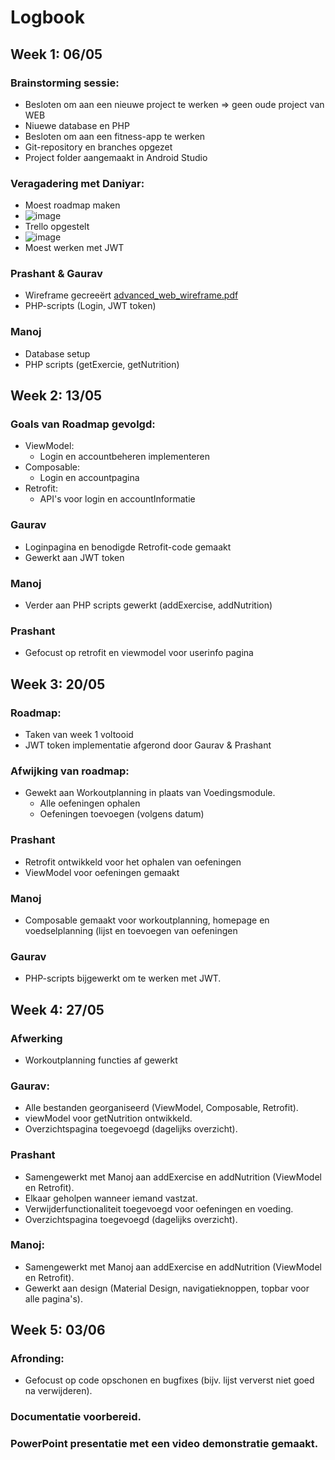 # Logbook
## Week 1: 06/05
### Brainstorming sessie:
- Besloten om aan een nieuwe project te werken => geen oude project van WEB
- Niuewe database en PHP
- Besloten om aan een fitness-app te werken
- Git-repository en branches opgezet
- Project folder aangemaakt in Android Studio
### Veragadering met Daniyar:
-  Moest roadmap maken
-    ![image](https://github.com/prashantMAX/Project-Advanced-Web-and-Mobile-/assets/113712069/bfc70403-abcb-4243-8984-34ec3fb4337b)
-  Trello opgestelt
-  ![image](https://github.com/prashantMAX/Project-Advanced-Web-and-Mobile-/assets/113712069/6bc5989c-e298-4569-b7bb-47a1a50e7109)
-  Moest werken met JWT
### Prashant & Gaurav
-  Wireframe gecreeërt [advanced_web_wireframe.pdf](https://github.com/user-attachments/files/15744886/advanced_web_wireframe.pdf)
-  PHP-scripts (Login, JWT token)
### Manoj 
- Database setup
- PHP scripts (getExercie, getNutrition)

## Week 2: 13/05
### Goals van Roadmap gevolgd:
- ViewModel:
   * Login  en accountbeheren implementeren
- Composable:
   * Login en accountpagina
- Retrofit:
   *  API's voor login en accountInformatie
### Gaurav
-  Loginpagina en benodigde Retrofit-code gemaakt
-  Gewerkt aan JWT token
### Manoj 
- Verder aan PHP scripts gewerkt (addExercise, addNutrition)
### Prashant
- Gefocust op retrofit en viewmodel voor userinfo pagina

## Week 3: 20/05
### Roadmap:
- Taken van week 1 voltooid
- JWT token implementatie afgerond door Gaurav & Prashant
### Afwijking van roadmap:
- Gewekt aan Workoutplanning in plaats van Voedingsmodule.
  * Alle oefeningen ophalen
  * Oefeningen toevoegen (volgens datum)
### Prashant 
- Retrofit ontwikkeld voor het ophalen van oefeningen
- ViewModel voor oefeningen gemaakt
### Manoj
- Composable gemaakt voor workoutplanning, homepage en voedselplanning (lijst en toevoegen van oefeningen
### Gaurav
- PHP-scripts bijgewerkt om te werken met JWT.

## Week 4: 27/05
### Afwerking
- Workoutplanning functies af gewerkt
### Gaurav:
- Alle bestanden georganiseerd (ViewModel, Composable, Retrofit).
- viewModel voor getNutrition ontwikkeld.
- Overzichtspagina toegevoegd (dagelijks overzicht).

### Prashant
- Samengewerkt met Manoj aan addExercise en addNutrition (ViewModel en Retrofit).
- Elkaar geholpen wanneer iemand vastzat.
- Verwijderfunctionaliteit toegevoegd voor oefeningen en voeding.
- Overzichtspagina toegevoegd (dagelijks overzicht).

### Manoj:
- Samengewerkt met Manoj aan addExercise en addNutrition (ViewModel en Retrofit).
- Gewerkt aan design (Material Design, navigatieknoppen, topbar voor alle pagina's).
## Week 5: 03/06
### Afronding:
- Gefocust op code opschonen en bugfixes (bijv. lijst ververst niet goed na verwijderen).
### Documentatie voorbereid.
### PowerPoint presentatie met een video demonstratie gemaakt.
